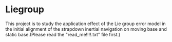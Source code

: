 # Liegroup
This project is to study the application effect of the Lie group error model in the initial alignment of the strapdown inertial navigation on moving base and static base.(Please read the "read_me!!!!.txt" file first.)
